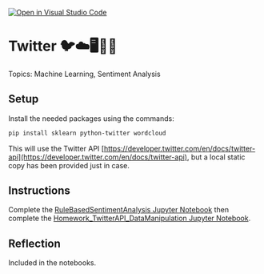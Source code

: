 [![Open in Visual Studio Code](https://classroom.github.com/assets/open-in-vscode-c66648af7eb3fe8bc4f294546bfd86ef473780cde1dea487d3c4ff354943c9ae.svg)](https://classroom.github.com/online_ide?assignment_repo_id=9310240&assignment_repo_type=AssignmentRepo)
# Twitter 🐦☁️🖥️🤔💭

Topics: Machine Learning, Sentiment Analysis

## Setup

Install the needed packages using the commands:

```bash
pip install sklearn python-twitter wordcloud
```

This will use the Twitter API [https://developer.twitter.com/en/docs/twitter-api](https://developer.twitter.com/en/docs/twitter-api), but a local static copy has been provided just in case.

## Instructions

Complete the [RuleBasedSentimentAnalysis Jupyter Notebook](RuleBasedSentimentAnalysis.ipynb) then complete the [Homework_TwitterAPI_DataManipulation Jupyter Notebook](Homework_TwitterAPI_DataManipulation.ipynb).

## Reflection

Included in the notebooks.
